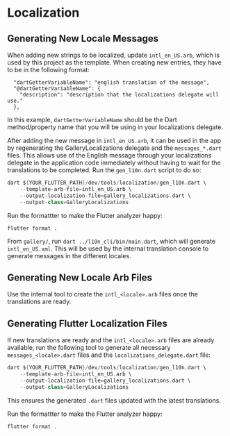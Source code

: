 # Localization

## Generating New Locale Messages

When adding new strings to be localized, update `intl_en_US.arb`, which
is used by this project as the template. When creating new entries, they
have to be in the following format:

```arb
  "dartGetterVariableName": "english translation of the message",
  "@dartGetterVariableName": {
    "description": "description that the localizations delegate will use."
  },
```

In this example, `dartGetterVariableName` should be the Dart method/property
name that you will be using in your localizations delegate.

After adding the new message in `intl_en_US.arb`, it can be used in the app by
regenerating the GalleryLocalizations delegate and the `messages_*.dart` files.
This allows use of the English message through your localizations delegate in
the application code immediately without having to wait for the translations
to be completed. Run the `gen_l10n.dart` script to do so:

```dart
dart ${YOUR_FLUTTER_PATH}/dev/tools/localization/gen_l10n.dart \
    --template-arb-file=intl_en_US.arb \
    --output-localization-file=gallery_localizations.dart \
    --output-class=GalleryLocalizations
```

Run the formattter to make the Flutter analyzer happy:
```
flutter format .
```

From `gallery/`, run `dart ../l10n_cli/bin/main.dart`, which will generate
`intl_en_US.xml`. This will be used by the internal translation console to
generate messages in the different locales.

## Generating New Locale Arb Files

Use the internal tool to create the `intl_<locale>.arb` files once the
translations are ready.

## Generating Flutter Localization Files

If new translations are ready and the `intl_<locale>.arb` files are already
available, run the following tool to generate all necessary
`messages_<locale>.dart` files and the `localizations_delegate.dart` file:

```dart
dart ${YOUR_FLUTTER_PATH}/dev/tools/localization/gen_l10n.dart \
    --template-arb-file=intl_en_US.arb \
    --output-localization-file=gallery_localizations.dart \
    --output-class=GalleryLocalizations
```

This ensures the generated `.dart` files updated with the latest translations.

Run the formattter to make the Flutter analyzer happy:
```
flutter format .
```

